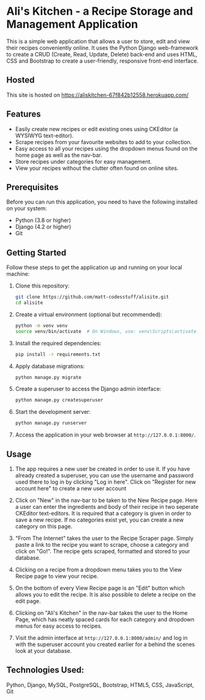 # Ali's Kitchen - a Recipe Storage and  Management Application

This is a simple web application that allows a user to store, edit and view their recipes conveniently
 online. It uses the Python Django web-framework to create a CRUD (Create, Read, Update, Delete) back-end and uses HTML, CSS and Bootstrap to create a user-friendly, responsive front-end interface.

## Hosted
This site is hosted on https://aliskitchen-67f842b12558.herokuapp.com/ 

## Features

- Easily create new recipes or edit existing ones using CKEditor (a WYSIWYG text-editor).
- Scrape recipes from your favourite websites to add to your collection.
- Easy access to all your recipes using the dropdown menus found on the home page as well as the nav-bar.
- Store recipes under categories for easy management.
- View your recipes without the clutter often found on online sites.

## Prerequisites

Before you can run this application, you need to have the following installed on your system:

- Python (3.8 or higher)
- Django (4.2 or higher)
- Git

## Getting Started

Follow these steps to get the application up and running on your local machine:

1. Clone this repository:

   ```bash
   git clone https://github.com/matt-codesstuff/alisite.git
   cd alisite
   ```

2. Create a virtual environment (optional but recommended):

   ```bash
   python -m venv venv
   source venv/bin/activate  # On Windows, use: venv\Scripts\activate
   ```

3. Install the required dependencies:

   ```bash
   pip install -r requirements.txt
   ```

4. Apply database migrations:

   ```bash
   python manage.py migrate
   ```

5. Create a superuser to access the Django admin interface:

   ```bash
   python manage.py createsuperuser
   ```

6. Start the development server:

   ```bash
   python manage.py runserver
   ```

7. Access the application in your web browser at `http://127.0.0.1:8000/`.

## Usage

1. The app requires a new user be created in order to use it. If you have already created a superuser, you can use the username and password used there to log in by clicking "Log in here". Click on "Register for new account here" to create a new user account

2. Click on "New" in the nav-bar to be taken to the New Recipe page. Here a user can enter the ingredients and body of their recipe in two seperate CKEditor text-editors. It is required that a category is given in order to save a new recipe. If no categories exist yet, you can create a new category on this page.

3. "From The Internet" takes the user to the Recipe Scraper page. Simply paste a link to the recipe you want to scrape, choose a category and click on "Go!". The recipe gets scraped, formatted and stored to your database.
4. Clicking on a recipe from a dropdown menu takes you to the View Recipe page to view  your recipe.
5. On the bottom of every View Recipe page is an "Edit" button which allows you to edit the recipe. It is also possible to delete a recipe on the edit page.
6. Clicking on "Ali's Kitchen" in the nav-bar takes the user to the Home Page, which has neatly spaced cards for each category and dropdown menus for easy access to recipes.
7. Visit the admin interface at `http://127.0.0.1:8000/admin/` and log in with the superuser account you created earlier for a behind the scenes look at your database.


## Technologies Used:
Python, Django, MySQL, PostgreSQL, Bootstrap, HTML5, CSS, JavaScript, Git
